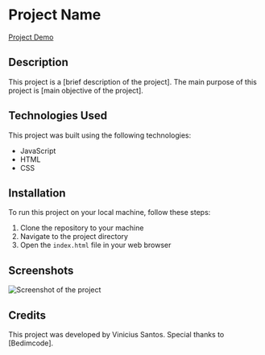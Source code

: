 # Project Name

[Project Demo](https://viniciusmtsantos.github.io/scss-portfolio-responsive/)

## Description

This project is a [brief description of the project]. The main purpose of this project is [main objective of the project].

## Technologies Used

This project was built using the following technologies:

- JavaScript
- HTML
- CSS

## Installation

To run this project on your local machine, follow these steps:

1. Clone the repository to your machine
2. Navigate to the project directory
3. Open the `index.html` file in your web browser

## Screenshots

![Screenshot of the project](/screenshots/screenshot.png)

## Credits

This project was developed by Vinicius Santos. Special thanks to [Bedimcode].

